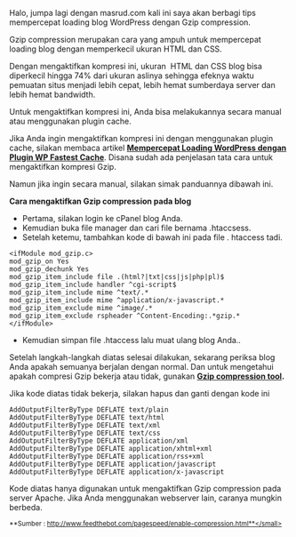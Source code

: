 <!--t Mempercepat Loading Blog WordPress dengan Gzip Compression t-->
<!--d Halo, jumpa lagi dengan masrud.com kali ini saya akan berbagi tips mempercepat loading blog wordpress dengan Gzip compression. Gzip compression d-->
<!--tag wordpress,gzip,caching tag-->
<!--image https://masrud.com/content/images/zip.jpg image-->

Halo, jumpa lagi dengan masrud.com kali ini saya akan berbagi tips mempercepat loading blog WordPress dengan Gzip compression. 

Gzip compression merupakan cara yang ampuh untuk mempercepat loading blog dengan memperkecil ukuran HTML dan CSS. 

Dengan mengaktifkan kompresi ini, ukuran  HTML dan CSS blog bisa diperkecil hingga 74% dari ukuran aslinya sehingga efeknya waktu pemuatan situs menjadi lebih cepat, lebih hemat sumberdaya server dan lebih hemat bandwidth.

Untuk mengaktifkan kompresi ini, Anda bisa melakukannya secara manual atau menggunakan plugin cache.  

Jika Anda ingin mengaktifkan kompresi ini dengan menggunakan plugin cache, silakan membaca artikel **[Mempercepat Loading WordPress dengan Plugin WP Fastest Cache][1]**. Disana sudah ada penjelasan tata cara untuk mengaktifkan kompresi Gzip.

Namun jika ingin secara manual, silakan simak panduannya dibawah ini.

**Cara mengaktifkan Gzip compression pada blog**

 - Pertama, silakan login ke cPanel blog Anda.
 - Kemudian buka file manager dan cari file bernama .htaccsess.
 - Setelah ketemu, tambahkan kode di bawah ini pada file . htaccess tadi.

```
<ifModule mod_gzip.c>
mod_gzip_on Yes
mod_gzip_dechunk Yes
mod_gzip_item_include file .(html?|txt|css|js|php|pl)$
mod_gzip_item_include handler ^cgi-script$
mod_gzip_item_include mime ^text/.*
mod_gzip_item_include mime ^application/x-javascript.*
mod_gzip_item_exclude mime ^image/.*
mod_gzip_item_exclude rspheader ^Content-Encoding:.*gzip.*
</ifModule>
```

 - Kemudian simpan file .htaccess lalu muat ulang blog Anda..

Setelah langkah-langkah diatas selesai dilakukan, sekarang periksa blog Anda apakah semuanya berjalan dengan normal. Dan untuk mengetahui apakah compresi Gzip bekerja atau tidak, gunakan **[Gzip compression tool][2].**

Jika kode diatas tidak bekerja, silakan hapus dan ganti dengan kode ini

```
AddOutputFilterByType DEFLATE text/plain
AddOutputFilterByType DEFLATE text/html
AddOutputFilterByType DEFLATE text/xml
AddOutputFilterByType DEFLATE text/css
AddOutputFilterByType DEFLATE application/xml
AddOutputFilterByType DEFLATE application/xhtml+xml
AddOutputFilterByType DEFLATE application/rss+xml
AddOutputFilterByType DEFLATE application/javascript
AddOutputFilterByType DEFLATE application/x-javascript
```

Kode diatas hanya digunakan untuk mengaktifkan Gzip compression pada server Apache. Jika Anda menggunakan webserver lain, caranya mungkin berbeda.

<small>**Sumber : http://www.feedthebot.com/pagespeed/enable-compression.html**</small>


  [1]: https://masrud.com/post/cara-mempercepat-loading-WordPress
  [2]: http://www.feedthebot.com/tools/gzip/